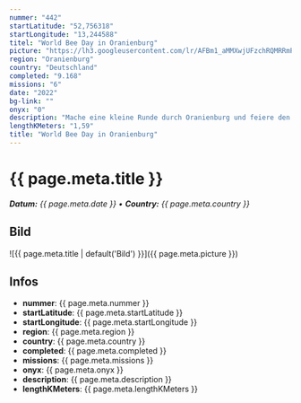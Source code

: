 ```yaml
---
nummer: "442"
startLatitude: "52,756318"
startLongitude: "13,244588"
titel: "World Bee Day in Oranienburg"
picture: "https://lh3.googleusercontent.com/lr/AFBm1_aMMXwjUFzchRQMRRmPNab6ZmXotGp9H4s78PETVhFQtb6ZHYu_MjPpmTs8vVigIOZxyWzciXgIC5nHN2VAMROKOCGlYXVEa__VzOtbPWDu0jl3RtvKB4KhvjwcRxwxUI9OVstunE7CuyAakAOlL89FokUrt74AOQX34p2HNo3-HTbSLBEQ7GCTje9aplER00N2samhDHJlZWmeS9UIKnVUqKkiCAPbafjtRpiGO3UmtP6tkAFXBhw9puLVFPOPF4BO2H655I01lyq_tCsTvAYaIm-JI0XI0pZ0OW0LaJGaRXk4Pdj-gmJLCu_Ipp1H1Z5TraiLimAT_u69ZiSTYhsHASAQ_afkXnFDrAmW3XSotoUj-flB9qYTO3b2v6Kpgynn8zbtlIDXBoyCE5hcBexdobmhMQiryPk5EiImUwGJt7o1A_tIpCjC7oEs71oFnR8pTja0p6us3P3g8h7yXU5ttSiU6rexoTSsrWMfqCVgkPxg2NneZpTbnqzK9uQE3YdkjuSEE8kzuAq19NGErLCQknoWvMqbj6e7JLphf4Hz6BTZGtUSS1VfvuY8Lu2WDyAYbNK_8HyBs1qjt5T3gCIJFgoOYi15JznboEP3V4tDCiomguKNjNmgv-iRNKb6bRDYGp-RP27hn07cLXAMrlzZLbApex8dJ-TUNXtCdLPxfMzW_TaTJImJvn6JIBHeqFP3ctV2-1I3dUmE3CYOPwzmTWb9pJFx3DQ_M2u7PAz31bQczCVEsCFZ67McZjHQhmTOk0DkxNhg5aoJBfirk046jEQozA0FzRmg7qgLCb7v4y2mE60APQojHYCzPYthKQiwYq4HtyQxFbVOexw6shRWKyRO6gHTWIoUxC2UWu0m3tGRJ_9z5ZlSWry7fFBA9dT6WwKM"
region: "Oranienburg"
country: "Deutschland"
completed: "9.168"
missions: "6"
date: "2022"
bg-link: ""
onyx: "0"
description: "Mache eine kleine Runde durch Oranienburg und feiere den Weltbienentag."
lengthKMeters: "1,59"
title: "World Bee Day in Oranienburg"
---
```


# {{ page.meta.title }}
_**Datum:** {{ page.meta.date }} • **Country:** {{ page.meta.country }}_

## Bild
![{{ page.meta.title | default('Bild') }}]({{ page.meta.picture }})

## Infos
- **nummer**: {{ page.meta.nummer }}
- **startLatitude**: {{ page.meta.startLatitude }}
- **startLongitude**: {{ page.meta.startLongitude }}
- **region**: {{ page.meta.region }}
- **country**: {{ page.meta.country }}
- **completed**: {{ page.meta.completed }}
- **missions**: {{ page.meta.missions }}
- **onyx**: {{ page.meta.onyx }}
- **description**: {{ page.meta.description }}
- **lengthKMeters**: {{ page.meta.lengthKMeters }}

